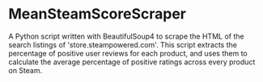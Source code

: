 # MeanSteamScoreScraper
A Python script written with BeautifulSoup4 to scrape the HTML of the search listings of 'store.steampowered.com'. This script extracts the percentage of positive user reviews for each product, and uses them to calculate the average percentage of positive ratings across every product on Steam.
